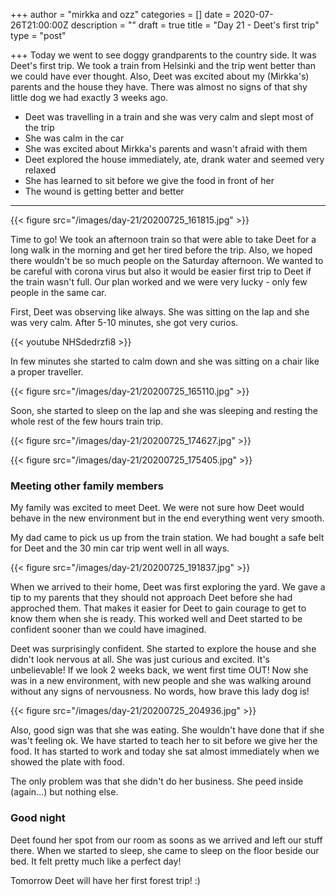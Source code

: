 +++
author = "mirkka and ozz"
categories = []
date = 2020-07-26T21:00:00Z
description = ""
draft = true
title = "Day 21 - Deet's first trip"
type = "post"

+++
Today we went to see doggy grandparents to the country side. It was Deet's first trip. We took a train from Helsinki and the trip went better than we could have ever thought. Also, Deet was excited about my (Mirkka's) parents and the house they have.  There was almost no signs of that shy little dog we had exactly 3 weeks ago.

* Deet was travelling in a train and she was very calm and slept most of the trip
* She was calm in the car 
* She was excited about Mirkka's parents and wasn't afraid with them
* Deet explored the house immediately, ate, drank water and seemed very relaxed
* She has learned to sit before we give the food in front of her
* The wound is getting better and better

***

{{< figure src="/images/day-21/20200725_161815.jpg" >}}

Time to go! We took an afternoon train so that were able to take Deet for a long walk in the morning and get her tired before the trip. Also, we hoped there wouldn't be so much people on the Saturday afternoon. We wanted to be careful with corona virus but also it would be easier first trip to Deet if the train wasn't full. Our plan worked and we were very lucky - only few people in the same car. 

First, Deet was observing like always. She was sitting on the lap and she was very calm. After 5-10 minutes, she got very curios.

{{< youtube NHSdedrzfi8 >}}

In few minutes she started to calm down and she was sitting on a chair like a proper traveller. 

{{< figure src="/images/day-21/20200725_165110.jpg" >}}

Soon, she started to sleep on the lap and she was sleeping and resting the whole rest of the few hours train trip.

{{< figure src="/images/day-21/20200725_174627.jpg" >}}

{{< figure src="/images/day-21/20200725_175405.jpg" >}}

### Meeting other family members

My family was excited to meet Deet. We were not sure how Deet would behave in the new environment but in the end everything went very smooth.

My dad came to pick us up from the train station. We had bought a safe belt for Deet and the 30 min car trip went well in all ways.

{{< figure src="/images/day-21/20200725_191837.jpg" >}}

When we arrived to their home, Deet was first exploring the yard. We gave a tip to my parents that they should not approach Deet before she had approched them. That makes it easier for Deet to gain courage to get to know them  when she is ready. This worked well and Deet started to be confident sooner than we could have imagined.

Deet was surprisingly confident. She started to explore the house and she didn't look nervous at all. She was just curious and excited. It's unbelievable! If we look 2 weeks back, we went first time OUT! Now she was in a new environment, with new people and she was walking around without any signs of nervousness. No words, how brave this lady dog is!

{{< figure src="/images/day-21/20200725_204936.jpg" >}}

Also, good sign was that she was eating. She wouldn't have done that if she was't feeling ok. We have started to teach her to sit before we give her the food. It has started to work and today she sat almost immediately when we showed the plate with food.

The only problem was that she didn't do her business. She peed inside (again…) but nothing else. 

### Good night

Deet found her spot from our room as soons as we arrived and left our stuff there. When we started to sleep, she came to sleep on the floor beside our bed. It felt pretty much like a perfect day!

Tomorrow Deet will have her first forest trip! :)